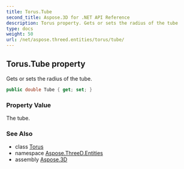 ```yaml
---
title: Torus.Tube
second_title: Aspose.3D for .NET API Reference
description: Torus property. Gets or sets the radius of the tube
type: docs
weight: 50
url: /net/aspose.threed.entities/torus/tube/
---
```

## Torus.Tube property

Gets or sets the radius of the tube.

```csharp
public double Tube { get; set; }
```

### Property Value

The tube.

### See Also

* class [Torus](../)
* namespace [Aspose.ThreeD.Entities](../../../aspose.threed.entities/)
* assembly [Aspose.3D](../../../)


